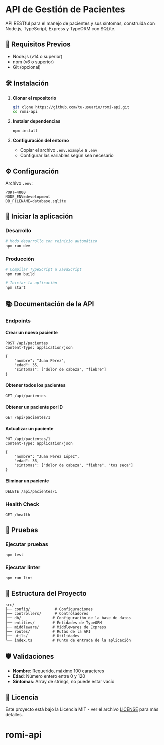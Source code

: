 # API de Gestión de Pacientes

API RESTful para el manejo de pacientes y sus síntomas, construida con Node.js, TypeScript, Express y TypeORM con SQLite.

## 🚀 Requisitos Previos

- Node.js (v14 o superior)
- npm (v6 o superior)
- Git (opcional)

## 🛠 Instalación

1. **Clonar el repositorio**
   ```bash
   git clone https://github.com/tu-usuario/romi-api.git
   cd romi-api
   ```

2. **Instalar dependencias**
   ```bash
   npm install
   ```

3. **Configuración del entorno**
   - Copiar el archivo `.env.example` a `.env`
   - Configurar las variables según sea necesario

## ⚙️ Configuración

Archivo `.env`:
```env
PORT=4000
NODE_ENV=development
DB_FILENAME=database.sqlite
```

## 🚦 Iniciar la aplicación

### Desarrollo
```bash
# Modo desarrollo con reinicio automático
npm run dev
```

### Producción
```bash
# Compilar TypeScript a JavaScript
npm run build

# Iniciar la aplicación
npm start
```

## 📚 Documentación de la API

### Endpoints

#### Crear un nuevo paciente
```http
POST /api/pacientes
Content-Type: application/json

{
    "nombre": "Juan Pérez",
    "edad": 35,
    "sintomas": ["dolor de cabeza", "fiebre"]
}
```

#### Obtener todos los pacientes
```http
GET /api/pacientes
```

#### Obtener un paciente por ID
```http
GET /api/pacientes/1
```

#### Actualizar un paciente
```http
PUT /api/pacientes/1
Content-Type: application/json

{
    "nombre": "Juan Pérez López",
    "edad": 36,
    "sintomas": ["dolor de cabeza", "fiebre", "tos seca"]
}
```

#### Eliminar un paciente
```http
DELETE /api/pacientes/1
```

### Health Check
```http
GET /health
```

## 🧪 Pruebas

### Ejecutar pruebas
```bash
npm test
```

### Ejecutar linter
```bash
npm run lint
```

## 📁 Estructura del Proyecto

```
src/
├── config/           # Configuraciones
├── controllers/      # Controladores
├── db/              # Configuración de la base de datos
├── entities/        # Entidades de TypeORM
├── middleware/      # Middlewares de Express
├── routes/          # Rutas de la API
├── utils/           # Utilidades
└── index.ts         # Punto de entrada de la aplicación
```

## 🛡️ Validaciones

- **Nombre**: Requerido, máximo 100 caracteres
- **Edad**: Número entero entre 0 y 120
- **Síntomas**: Array de strings, no puede estar vacío

## 📝 Licencia

Este proyecto está bajo la Licencia MIT - ver el archivo [LICENSE](LICENSE) para más detalles.
# romi-api
